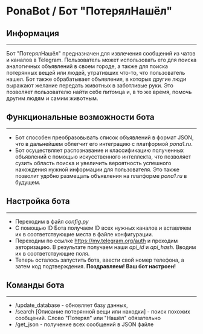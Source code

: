 # PonaBot / Бот "ПотерялНашёл"
## Информация
---

Бот "ПотерялНашёл" предназначен для извлечения сообщений из чатов и каналов в Telegram. Пользователь может использовать его для поиска аналогичных объявлений в своем городе, а также для поиска потерянных вещей или людей, утративших что-то, что пользователь нашел. Бот также обрабатывает объявления, в которых другие люди выражают желание передать животных в заботливые руки. Это позволяет пользователю найти себе питомца и, в то же время, помочь другим людям и самим животным.

## Функциональные возможности бота
---

- Бот способен преобразовывать список объявлений в формат JSON, что в дальнейшем облегчит его интеграцию с платформой _pona1.ru_.
- Бот осуществляет распознавание и классификацию полученных объявлений с помощью искусственного интеллекта, что позволяет сузить область поиска и увеличить вероятность успешного нахождения нужной информации для пользователя. Это также позволит удобно размещать объявления на платформе _pona1.ru_ в будущем.

## Настройка бота
---
- Переходим в файл *config.py*
- С помощью ID Бота получаем ID всех нужных каналов и вставляем их в соответствующие места в файле конфигурации.
- Переходим по ссылке https://my.telegram.org/auth и проходим авторизацию. В результате получаем наши *api_id* и *api_hash*. Вводим их в соответствующие поля.
- Теперь осталось запустить бота, ввести свой номер телефона, а затем код подтверждения.
**Поздравляем! Ваш бот настроен!**

## Команды бота
---
- /update_database - обновляет базу данных,
- /search [Описание потерянной вещи или находки] - поиск похожих сообщений. Слово "Потерял" или "Нашёл" обязательно
- /get_json - получение всех сообщений в JSON файле

